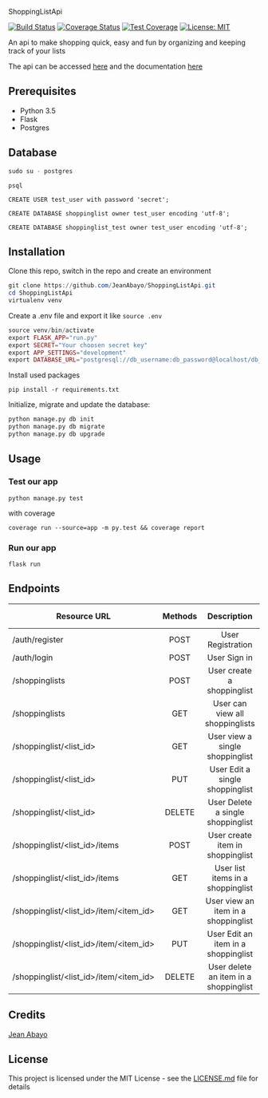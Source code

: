 ShoppingListApi

[![Build Status](https://travis-ci.org/JeanAbayo/ShoppingListApi.svg?branch=develop)](https://travis-ci.org/JeanAbayo/ShoppingListApi)
[![Coverage Status](https://coveralls.io/repos/github/JeanAbayo/ShoppingListApi/badge.svg?branch=master)](https://coveralls.io/github/JeanAbayo/ShoppingListApi?branch=master)
[![Test Coverage](https://api.codeclimate.com/v1/badges/f9c2c060a03e26161297/test_coverage)](https://codeclimate.com/github/JeanAbayo/ShoppingListApi/test_coverage)
[![License: MIT](https://img.shields.io/badge/License-MIT-blue.svg)](https://opensource.org/licenses/MIT)

An api to make shopping quick, easy and fun by organizing and keeping track of your lists

The api can be accessed [here](myshoppinglistapi.herokuapp.com) and the documentation [here](http://myshoppinglistapi.herokuapp.com/apidocs)

## Prerequisites

- Python 3.5
- Flask
- Postgres

## Database

```powershell
sudo su - postgres
```

```mariadb
psql
```

```mariadb
CREATE USER test_user with password 'secret';
```

```mariadb
CREATE DATABASE shoppinglist owner test_user encoding 'utf-8';
```

```mariadb
CREATE DATABASE shoppinglist_test owner test_user encoding 'utf-8';
```

## Installation

Clone this repo, switch in the repo and create an environment

```powershell
git clone https://github.com/JeanAbayo/ShoppingListApi.git
cd ShoppingListApi
virtualenv venv

```

Create a .env file and export it like `source .env`

```php
source venv/bin/activate
export FLASK_APP="run.py"
export SECRET="Your choosen secret key"
export APP_SETTINGS="development"
export DATABASE_URL="postgresql://db_username:db_password@localhost/db_name"
```

Install used packages

```
pip install -r requirements.txt
```

Initialize, migrate and update the database:

```python
python manage.py db init
python manage.py db migrate
python manage.py db upgrade
```

## Usage

### Test our app

`python manage.py test`

with coverage

`coverage run --source=app -m py.test && coverage report`

### Run our app

`flask run`

## Endpoints
| Resource URL                           | Methods |              Description              | Requires Token |
| -------------------------------------- | :-----: | :-----------------------------------: | -------------- |
| /auth/register                         |  POST   |           User Registration           | FALSE          |
| /auth/login                            |  POST   |             User Sign in              | FALSE          |
| /shoppinglists                         |  POST   |      User create a shoppinglist       | TRUE           |
| /shoppinglists                         |   GET   |    User can view all shoppinglists    | TRUE           |
| /shoppinglist/<list_id>                |   GET   |    User view a single shoppinglist    | TRUE           |
| /shoppinglist/<list_id>                |   PUT   |    User Edit a single shoppinglist    | TRUE           |
| /shoppinglist/<list_id>                | DELETE  |   User Delete a single shoppinglist   | TRUE           |
| /shoppinglist/<list_id>/items          |  POST   |   User create item in shoppinglist    | TRUE           |
| /shoppinglist/<list_id>/items          |   GET   |   User list items in a shoppinglist   | TRUE           |
| /shoppinglist/<list_id>/item/<item_id> |   GET   |  User view an item in a shoppinglist  | TRUE           |
| /shoppinglist/<list_id>/item/<item_id> |   PUT   |  User Edit an item in a shoppinglist  | TRUE           |
| /shoppinglist/<list_id>/item/<item_id> | DELETE  | User delete an item in a shoppinglist | TRUE           |
## Credits
[Jean Abayo](https://github.com/JeanAbayo)
## License
This project is licensed under the MIT License - see the [LICENSE.md](https://github.com/machariamarigi/shopping_list_api/blob/master/LICENSE.md) file for details
